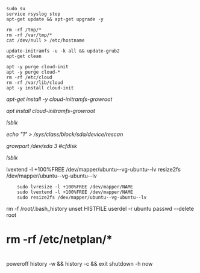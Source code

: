 ```
sudo su
service rsyslog stop
apt-get update && apt-get upgrade -y
```
```
rm -rf /tmp/*
rm -rf /var/tmp/*
cat /dev/null > /etc/hostname
```
```
update-initramfs -u -k all && update-grub2
apt-get clean
```
```
apt -y purge cloud-init
apt -y purge cloud-*
rm -rf /etc/cloud
rm -rf /var/lib/cloud
apt -y install cloud-init
```

_apt-get install -y cloud-initramfs-growroot_

_apt install cloud-initramfs-growroot_

_lsblk_

_echo "1" > /sys/class/block/sda/device/rescan_

_growpart /dev/sda 3 #cfdisk_

_lsblk_

lvextend -l +100%FREE /dev/mapper/ubuntu--vg-ubuntu--lv
resize2fs /dev/mapper/ubuntu--vg-ubuntu--lv

		sudo lvresize -l +100%FREE /dev/mapper/NAME
		sudo lvextend -l +100%FREE /dev/mapper/NAME
		sudo resize2fs /dev/mapper/ubuntu--vg-ubuntu--lv

rm -f /root/.bash_history
unset HISTFILE
userdel -r ubuntu
passwd --delete root

# rm -rf /etc/netplan/*
# 

poweroff
history -w && history -c && exit
shutdown -h now
